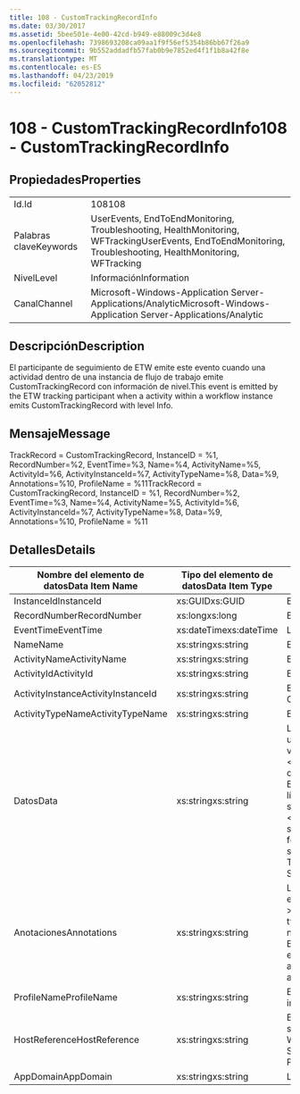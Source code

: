 ```yaml
---
title: 108 - CustomTrackingRecordInfo
ms.date: 03/30/2017
ms.assetid: 5bee501e-4e00-42cd-b949-e88009c3d4e8
ms.openlocfilehash: 7398693208ca09aa1f9f56ef5354b86bb67f26a9
ms.sourcegitcommit: 9b552addadfb57fab0b9e7852ed4f1f1b8a42f8e
ms.translationtype: MT
ms.contentlocale: es-ES
ms.lasthandoff: 04/23/2019
ms.locfileid: "62052812"
---
```

# <a name="108---customtrackingrecordinfo"></a><span data-ttu-id="e0c0d-102">108 - CustomTrackingRecordInfo</span><span class="sxs-lookup"><span data-stu-id="e0c0d-102">108 - CustomTrackingRecordInfo</span></span>
## <a name="properties"></a><span data-ttu-id="e0c0d-103">Propiedades</span><span class="sxs-lookup"><span data-stu-id="e0c0d-103">Properties</span></span>  
  
|||  
|-|-|  
|<span data-ttu-id="e0c0d-104">Id.</span><span class="sxs-lookup"><span data-stu-id="e0c0d-104">Id</span></span>|<span data-ttu-id="e0c0d-105">108</span><span class="sxs-lookup"><span data-stu-id="e0c0d-105">108</span></span>|  
|<span data-ttu-id="e0c0d-106">Palabras clave</span><span class="sxs-lookup"><span data-stu-id="e0c0d-106">Keywords</span></span>|<span data-ttu-id="e0c0d-107">UserEvents, EndToEndMonitoring, Troubleshooting, HealthMonitoring, WFTracking</span><span class="sxs-lookup"><span data-stu-id="e0c0d-107">UserEvents, EndToEndMonitoring, Troubleshooting, HealthMonitoring, WFTracking</span></span>|  
|<span data-ttu-id="e0c0d-108">Nivel</span><span class="sxs-lookup"><span data-stu-id="e0c0d-108">Level</span></span>|<span data-ttu-id="e0c0d-109">Información</span><span class="sxs-lookup"><span data-stu-id="e0c0d-109">Information</span></span>|  
|<span data-ttu-id="e0c0d-110">Canal</span><span class="sxs-lookup"><span data-stu-id="e0c0d-110">Channel</span></span>|<span data-ttu-id="e0c0d-111">Microsoft-Windows-Application Server-Applications/Analytic</span><span class="sxs-lookup"><span data-stu-id="e0c0d-111">Microsoft-Windows-Application Server-Applications/Analytic</span></span>|  
  
## <a name="description"></a><span data-ttu-id="e0c0d-112">Descripción</span><span class="sxs-lookup"><span data-stu-id="e0c0d-112">Description</span></span>  
 <span data-ttu-id="e0c0d-113">El participante de seguimiento de ETW emite este evento cuando una actividad dentro de una instancia de flujo de trabajo emite CustomTrackingRecord con información de nivel.</span><span class="sxs-lookup"><span data-stu-id="e0c0d-113">This event is emitted by the ETW tracking participant when a activity within a workflow instance emits CustomTrackingRecord with level Info.</span></span>  
  
## <a name="message"></a><span data-ttu-id="e0c0d-114">Mensaje</span><span class="sxs-lookup"><span data-stu-id="e0c0d-114">Message</span></span>  
 <span data-ttu-id="e0c0d-115">TrackRecord = CustomTrackingRecord, InstanceID = %1, RecordNumber=%2, EventTime=%3, Name=%4, ActivityName=%5, ActivityId=%6, ActivityInstanceId=%7, ActivityTypeName=%8, Data=%9, Annotations=%10, ProfileName = %11</span><span class="sxs-lookup"><span data-stu-id="e0c0d-115">TrackRecord = CustomTrackingRecord, InstanceID = %1, RecordNumber=%2, EventTime=%3,  Name=%4, ActivityName=%5, ActivityId=%6, ActivityInstanceId=%7, ActivityTypeName=%8, Data=%9, Annotations=%10, ProfileName = %11</span></span>  
  
## <a name="details"></a><span data-ttu-id="e0c0d-116">Detalles</span><span class="sxs-lookup"><span data-stu-id="e0c0d-116">Details</span></span>  
  
|<span data-ttu-id="e0c0d-117">Nombre del elemento de datos</span><span class="sxs-lookup"><span data-stu-id="e0c0d-117">Data Item Name</span></span>|<span data-ttu-id="e0c0d-118">Tipo del elemento de datos</span><span class="sxs-lookup"><span data-stu-id="e0c0d-118">Data Item Type</span></span>|<span data-ttu-id="e0c0d-119">Descripción</span><span class="sxs-lookup"><span data-stu-id="e0c0d-119">Description</span></span>|  
|--------------------|--------------------|-----------------|  
|<span data-ttu-id="e0c0d-120">InstanceId</span><span class="sxs-lookup"><span data-stu-id="e0c0d-120">InstanceId</span></span>|<span data-ttu-id="e0c0d-121">xs:GUID</span><span class="sxs-lookup"><span data-stu-id="e0c0d-121">xs:GUID</span></span>|<span data-ttu-id="e0c0d-122">El id. de instancia del flujo de trabajo.</span><span class="sxs-lookup"><span data-stu-id="e0c0d-122">The instance id for the workflow</span></span>|  
|<span data-ttu-id="e0c0d-123">RecordNumber</span><span class="sxs-lookup"><span data-stu-id="e0c0d-123">RecordNumber</span></span>|<span data-ttu-id="e0c0d-124">xs:long</span><span class="sxs-lookup"><span data-stu-id="e0c0d-124">xs:long</span></span>|<span data-ttu-id="e0c0d-125">El número de secuencia del registro emitido.</span><span class="sxs-lookup"><span data-stu-id="e0c0d-125">The sequence number of the emitted record</span></span>|  
|<span data-ttu-id="e0c0d-126">EventTime</span><span class="sxs-lookup"><span data-stu-id="e0c0d-126">EventTime</span></span>|<span data-ttu-id="e0c0d-127">xs:dateTime</span><span class="sxs-lookup"><span data-stu-id="e0c0d-127">xs:dateTime</span></span>|<span data-ttu-id="e0c0d-128">La hora en UTC cuando se emitió el evento.</span><span class="sxs-lookup"><span data-stu-id="e0c0d-128">The time in UTC when the event was emitted</span></span>|  
|<span data-ttu-id="e0c0d-129">Name</span><span class="sxs-lookup"><span data-stu-id="e0c0d-129">Name</span></span>|<span data-ttu-id="e0c0d-130">xs:string</span><span class="sxs-lookup"><span data-stu-id="e0c0d-130">xs:string</span></span>|<span data-ttu-id="e0c0d-131">El nombre de la clase CustomTrackingRecord.</span><span class="sxs-lookup"><span data-stu-id="e0c0d-131">The name of the CustomTrackingRecord</span></span>|  
|<span data-ttu-id="e0c0d-132">ActivityName</span><span class="sxs-lookup"><span data-stu-id="e0c0d-132">ActivityName</span></span>|<span data-ttu-id="e0c0d-133">xs:string</span><span class="sxs-lookup"><span data-stu-id="e0c0d-133">xs:string</span></span>|<span data-ttu-id="e0c0d-134">El nombre de la actividad que emitió la clase CustomTrackingRecord.</span><span class="sxs-lookup"><span data-stu-id="e0c0d-134">The name of the activity that emitted the CustomTrackingRecord</span></span>|  
|<span data-ttu-id="e0c0d-135">ActivityId</span><span class="sxs-lookup"><span data-stu-id="e0c0d-135">ActivityId</span></span>|<span data-ttu-id="e0c0d-136">xs:string</span><span class="sxs-lookup"><span data-stu-id="e0c0d-136">xs:string</span></span>|<span data-ttu-id="e0c0d-137">El id. de la actividad que emitió la clase CustomTrackingRecord.</span><span class="sxs-lookup"><span data-stu-id="e0c0d-137">The id of the activity that emitted the CustomTrackingRecord</span></span>|  
|<span data-ttu-id="e0c0d-138">ActivityInstance</span><span class="sxs-lookup"><span data-stu-id="e0c0d-138">ActivityInstanceId</span></span>|<span data-ttu-id="e0c0d-139">xs:string</span><span class="sxs-lookup"><span data-stu-id="e0c0d-139">xs:string</span></span>|<span data-ttu-id="e0c0d-140">El id. de instancia de la actividad que emitió la clase CustomTrackingRecord.</span><span class="sxs-lookup"><span data-stu-id="e0c0d-140">The instance id of the activity that emitted the CustomTrackingRecord</span></span>|  
|<span data-ttu-id="e0c0d-141">ActivityTypeName</span><span class="sxs-lookup"><span data-stu-id="e0c0d-141">ActivityTypeName</span></span>|<span data-ttu-id="e0c0d-142">xs:string</span><span class="sxs-lookup"><span data-stu-id="e0c0d-142">xs:string</span></span>|<span data-ttu-id="e0c0d-143">El nombre de la actividad que emitió la clase CustomTrackingRecord.</span><span class="sxs-lookup"><span data-stu-id="e0c0d-143">The name of the activity that emitted the CustomTrackingRecord</span></span>|  
|<span data-ttu-id="e0c0d-144">Datos</span><span class="sxs-lookup"><span data-stu-id="e0c0d-144">Data</span></span>|<span data-ttu-id="e0c0d-145">xs:string</span><span class="sxs-lookup"><span data-stu-id="e0c0d-145">xs:string</span></span>|<span data-ttu-id="e0c0d-146">Los datos a los que se realizó el seguimiento con este evento.</span><span class="sxs-lookup"><span data-stu-id="e0c0d-146">The data that was tracked with this event.</span></span>  <span data-ttu-id="e0c0d-147">Los valores se almacenan en un elemento xml con el formato \<elementos >\< nombre del elemento = "dataName" Type = "> dataValue\</artículo >\</Items >.</span><span class="sxs-lookup"><span data-stu-id="e0c0d-147">The values are stored in an xml element in the format \<items>\< item  name = "dataName" type="System.String">dataValue\</item>\</items>.</span></span>  <span data-ttu-id="e0c0d-148">Si no se realizara el seguimiento de ningún dato, la cadena contendría \<elementos / >.</span><span class="sxs-lookup"><span data-stu-id="e0c0d-148">If no data was tracked then the string contains \<items/>.</span></span> <span data-ttu-id="e0c0d-149">El tamaño del evento ETW está limitado por el tamaño de búfer de ETW o la carga útil máxima para un evento ETW.</span><span class="sxs-lookup"><span data-stu-id="e0c0d-149">The ETW event size is limited by the ETW buffer size or the max payload for an ETW event.</span></span> <span data-ttu-id="e0c0d-150">Si el tamaño del evento supera los límites de ETW, el evento se trunca quitando las anotaciones y reemplazando el valor de datos con \<elementos >... \</Items >.</span><span class="sxs-lookup"><span data-stu-id="e0c0d-150">If the size of the event exceeds the ETW limits, then the event is truncated by dropping the annotations and replacing the data value with \<items>...\</items>.</span></span>  <span data-ttu-id="e0c0d-151">Los tipos siguientes están almacenados como valores posibles ya que los devuelve ToString(); string,char,bool,int,short,long,uint,ushort,ulong,System.Single,float,double,System.Guid,System.DateTimeOffset,System.DateTime.</span><span class="sxs-lookup"><span data-stu-id="e0c0d-151">The following types are stored as their value as returned by ToString(); string,char,bool,int,short,long,uint,ushort,ulong,System.Single,float,double,System.Guid,System.DateTimeOffset,System.DateTime.</span></span>  <span data-ttu-id="e0c0d-152">Todos los demás tipos se serializan con System.Runtime.Serialization.NetDataContractSerializer.</span><span class="sxs-lookup"><span data-stu-id="e0c0d-152">All other types are serialized using System.Runtime.Serialization.NetDataContractSerializer.</span></span>|  
|<span data-ttu-id="e0c0d-153">Anotaciones</span><span class="sxs-lookup"><span data-stu-id="e0c0d-153">Annotations</span></span>|<span data-ttu-id="e0c0d-154">xs:string</span><span class="sxs-lookup"><span data-stu-id="e0c0d-154">xs:string</span></span>|<span data-ttu-id="e0c0d-155">Las anotaciones que se agregaron a este evento.</span><span class="sxs-lookup"><span data-stu-id="e0c0d-155">The annotations that were added to this event.</span></span>  <span data-ttu-id="e0c0d-156">Los valores se almacenan en un elemento xml con el formato \<elementos >\< nombre del elemento = "annotationName" Type = "> annotationValue\</artículo >\</Items >.</span><span class="sxs-lookup"><span data-stu-id="e0c0d-156">The values are stored in an xml element in the format \<items>\< item  name = "annotationName" type="System.String">annotationValue\</item>\</items>.</span></span>  <span data-ttu-id="e0c0d-157">Si se especifica ninguna anotación, la cadena contendría \<elementos / >.</span><span class="sxs-lookup"><span data-stu-id="e0c0d-157">If no annotations are specified then the string contains \<items/>.</span></span> <span data-ttu-id="e0c0d-158">El tamaño del evento ETW está limitado por el tamaño de búfer de ETW o la carga útil máxima para un evento ETW.</span><span class="sxs-lookup"><span data-stu-id="e0c0d-158">The ETW event size is limited by the ETW buffer size or the max payload for an ETW event.</span></span> <span data-ttu-id="e0c0d-159">Si el tamaño del evento supera los límites de ETW, el evento se trunca quitando las anotaciones y reemplazando el valor de anotación con \<elementos >... \</Items >.</span><span class="sxs-lookup"><span data-stu-id="e0c0d-159">If the size of the event exceeds the ETW limits, then the event is truncated by dropping the annotations and replacing the annotation value with \<items>...\</items>.</span></span>|  
|<span data-ttu-id="e0c0d-160">ProfileName</span><span class="sxs-lookup"><span data-stu-id="e0c0d-160">ProfileName</span></span>|<span data-ttu-id="e0c0d-161">xs:string</span><span class="sxs-lookup"><span data-stu-id="e0c0d-161">xs:string</span></span>|<span data-ttu-id="e0c0d-162">El nombre o el perfil de seguimiento que dio como resultado que se emitiera este evento.</span><span class="sxs-lookup"><span data-stu-id="e0c0d-162">The name or the tracking profile that resulted in this event being emitted</span></span>|  
|<span data-ttu-id="e0c0d-163">HostReference</span><span class="sxs-lookup"><span data-stu-id="e0c0d-163">HostReference</span></span>|<span data-ttu-id="e0c0d-164">xs:string</span><span class="sxs-lookup"><span data-stu-id="e0c0d-164">xs:string</span></span>|<span data-ttu-id="e0c0d-165">En el caso de los servicios hospedados en web, este campo identifica de manera única el servicio en la jerarquía web.</span><span class="sxs-lookup"><span data-stu-id="e0c0d-165">For web hosted services, this field uniquely identifies the service in the web hierarchy.</span></span>  <span data-ttu-id="e0c0d-166">Su formato se define como ' ruta de acceso Virtual de sitio Web de nombre de la aplicación&#124;ruta de acceso Virtual del servicio&#124;NombreServicio ' ejemplo: ' Default Web Site/CalculatorApplication&#124;/CalculatorService.svc&#124;CalculatorService'</span><span class="sxs-lookup"><span data-stu-id="e0c0d-166">Its format is defined as 'Web Site Name Application Virtual Path&#124;Service Virtual Path&#124;ServiceName' Example: 'Default Web Site/CalculatorApplication&#124;/CalculatorService.svc&#124;CalculatorService'</span></span>|  
|<span data-ttu-id="e0c0d-167">AppDomain</span><span class="sxs-lookup"><span data-stu-id="e0c0d-167">AppDomain</span></span>|<span data-ttu-id="e0c0d-168">xs:string</span><span class="sxs-lookup"><span data-stu-id="e0c0d-168">xs:string</span></span>|<span data-ttu-id="e0c0d-169">La cadena devuelta por AppDomain.CurrentDomain.FriendlyName.</span><span class="sxs-lookup"><span data-stu-id="e0c0d-169">The string returned by AppDomain.CurrentDomain.FriendlyName.</span></span>|
